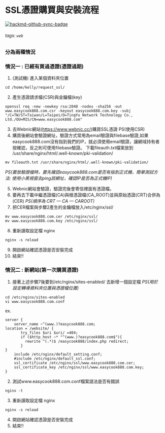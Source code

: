 # **SSL憑證購買與安裝流程**

[![hackmd-github-sync-badge](https://hackmd.io/MdrBYrtKSleQf1GnksRwUQ/badge)](https://hackmd.io/MdrBYrtKSleQf1GnksRwUQ)

###### tags: `web`
### 分為兩種情況
### 情況一 :  已經有買過憑證(憑證過期)
1. (測試機) 進入某個資料夾位置
```	
cd /home/kelly/request_ssl/
```
2. 產生憑證請求檔(CSR)與金鑰檔(key)
```
openssl req -new -newkey rsa:2048 -nodes -sha256 -out www.easycook888.com.csr -keyout easycook888.com.key -subj "/C=TW/ST=Taiwan/L=Taipei/O=TingYu Network Technology Co., Ltd./OU=MIS/CN=www.easycook888.com"
```
3. 去Webnic網站(https://www.webnic.cc/)購買SSL憑證 PS(使用CSR)
4. 購買後網站會驗證網址，驗證方式常用為email驗證與filebase驗證,如果easycook888.com沒有指到我們的IP，就必須使用email驗證，讓網域持有者按確認，反之則可使用filebase驗證。 下載fileauth.txt檔案放到 /usr/share/nginx/html/.well-known/pki-validation/
```
mv fileauth.txt /usr/share/nginx/html/.well-known/pki-validation/
```
  *PS(要放驗證檔時，要先確認easycook888.com是否有指到正式機，簡單測試方法: 使用小黑視窗去ping該網址，確認IP是否為正式機IP)*

5. Webnic網站會驗證，驗證完後會寄信裡面有憑證檔。
6. 要再去下載中繼憑證檔(CA)與根憑證檔(CA_ROOT)並與原始憑證(CRT)合併為(CER)
*PS(順序為 CRT — CA — CAROOT)*
7. 把CER檔案與步驟2產生的金鑰檔放入/etc/nginx/ssl/
```
mv www.easycook888.com.cer /etc/nginx/ssl/
mv www.easycook888.com.key /etc/nginx/ssl/
```
8. 重新讀取設定檔 nginx
```
nginx -s reload
```
9. 開啟網站確認憑證是否安裝完成
10. 結束!!

### 情況二 : 新網站(第一次購買憑證)
1. 接著上述步驟7後要到/etc/nginx/sites-enabled/ 去新增一個設定檔
 *PS(用於設定轉導資料夾位置與憑證檔位置)*
```
cd /etc/nginx/sites-enabled
vi www.easycook888.com.conf
```
ex.
```
server {
    server_name ~^(www.)?easycook888.com;
location = /website/ {
       try_files $uri $uri/ =404;
       if ($http_host ~* "^(www.)?easycook888.com$"){
         rewrite ^(.*)$ /easycook888/index.php redirect;
       }
}
    include /etc/nginx/default_setting.conf;
    #include /etc/nginx/default_ssl.conf;
    ssl_certificate /etc/nginx/ssl/www.easycook888.com.cer;
    ssl_certificate_key /etc/nginx/ssl/www.easycook888.com.key;
}
```
2. 測試www.easycook888.com.conf檔案語法是否有錯誤
```
nginx -t
```
3. 重新讀取設定檔 nginx
```
nginx -s reload
```
4. 開啟網站確認憑證是否安裝完成
5. 結束!!